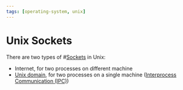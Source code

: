 ```yaml
---
tags: [operating-system, unix]
---
```


# Unix Sockets

There are two types of #[Sockets](202202172152.md) in Unix:
- Internet, for two processes on different machine
- [Unix domain](202303232001.md), for two processes on a single machine
  ([Interprocess Communication (IPC)](202210262136.md))
